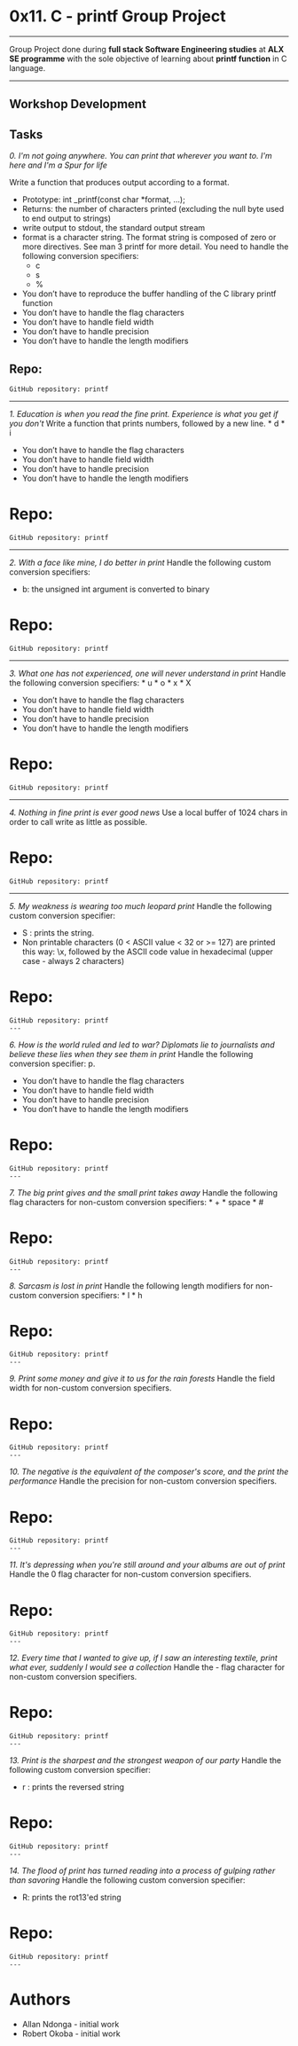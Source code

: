 # 0x11. C - printf Group Project
---
Group Project done during **full stack Software Engineering studies** at **ALX SE programme** with the sole objective of learning about **printf function** in C language.

---
Workshop Development
---
Tasks
---
_0. I'm not going anywhere. You can print that wherever you want to. I'm here and I'm a Spur for life_

Write a function that produces output according to a format.
* Prototype: int _printf(const char *format, ...);
* Returns: the number of characters printed (excluding the null byte used to end output to strings)
* write output to stdout, the standard output stream
* format is a character string. The format string is composed of zero or more directives. See man 3 printf for more detail. You need to handle the following conversion specifiers:
    * c
    * s
    * %
* You don’t have to reproduce the buffer handling of the C library printf function
* You don’t have to handle the flag characters
* You don’t have to handle field width
* You don’t have to handle precision
* You don’t have to handle the length modifiers

## Repo:
    GitHub repository: printf
---
_1. Education is when you read the fine print. Experience is what you get if you don't_
Write a function that prints numbers, followed by a new line.
      * d
      * i
* You don’t have to handle the flag characters
* You don’t have to handle field width
* You don’t have to handle precision
* You don’t have to handle the length modifiers
# Repo: 
    GitHub repository: printf
---
_2. With a face like mine, I do better in print_
Handle the following custom conversion specifiers:
* b: the unsigned int argument is converted to binary
# Repo: 
    GitHub repository: printf
---
_3. What one has not experienced, one will never understand in print_
Handle the following conversion specifiers:
      * u
      * o
      * x
      * X
 * You don’t have to handle the flag characters
 * You don’t have to handle field width
 * You don’t have to handle precision
 * You don’t have to handle the length modifiers
# Repo: 
    GitHub repository: printf
---
_4. Nothing in fine print is ever good news_
Use a local buffer of 1024 chars in order to call write as little as possible.
# Repo: 
    GitHub repository: printf
   ---
_5. My weakness is wearing too much leopard print_
Handle the following custom conversion specifier:
* S : prints the string.
* Non printable characters (0 < ASCII value < 32 or >= 127) are printed this way: \x, followed by the ASCII code value in hexadecimal (upper case - always 2 characters)
# Repo: 
    GitHub repository: printf
    ---
_6. How is the world ruled and led to war? Diplomats lie to journalists and believe these lies when they see them in print_
Handle the following conversion specifier: p.
* You don’t have to handle the flag characters
* You don’t have to handle field width
* You don’t have to handle precision
* You don’t have to handle the length modifiers
# Repo: 
    GitHub repository: printf
    ---
_7. The big print gives and the small print takes away_
Handle the following flag characters for non-custom conversion specifiers:
      * +
      * space
      * #
# Repo: 
    GitHub repository: printf
    ---
_8. Sarcasm is lost in print_
Handle the following length modifiers for non-custom conversion specifiers:
      * l
      * h
# Repo: 
    GitHub repository: printf
    ---
_9. Print some money and give it to us for the rain forests_
Handle the field width for non-custom conversion specifiers.
# Repo: 
    GitHub repository: printf
    ---
_10. The negative is the equivalent of the composer's score, and the print the performance_
Handle the precision for non-custom conversion specifiers.
# Repo: 
    GitHub repository: printf
    ---
_11. It's depressing when you're still around and your albums are out of print_
Handle the 0 flag character for non-custom conversion specifiers.
# Repo: 
    GitHub repository: printf
    ---
_12. Every time that I wanted to give up, if I saw an interesting textile, print what ever, suddenly I would see a collection_
Handle the - flag character for non-custom conversion specifiers.
# Repo: 
    GitHub repository: printf
    ---
_13. Print is the sharpest and the strongest weapon of our party_
Handle the following custom conversion specifier:
* r : prints the reversed string
# Repo: 
    GitHub repository: printf
    ---
_14. The flood of print has turned reading into a process of gulping rather than savoring_
Handle the following custom conversion specifier:
* R: prints the rot13'ed string
# Repo: 
    GitHub repository: printf
    ---
      
# Authors
* Allan Ndonga - initial work
* Robert Okoba - initial work
